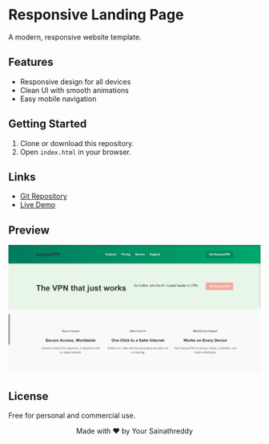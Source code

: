 # Responsive Landing Page

A modern, responsive website template.

## Features

- Responsive design for all devices
- Clean UI with smooth animations
- Easy mobile navigation

## Getting Started

1. Clone or download this repository.
2. Open `index.html` in your browser.

## Links

- [Git Repository](https://github.com/sainath-666/Level_1_Task_1_Landing_Page)  <!-- Replace with actual link -->
- [Live Demo](https://your-live-demo-link)  <!-- Replace with actual link -->

## Preview

![Preview Image](./preview.png)

## License

Free for personal and commercial use. 


<div align="center">
  <p>Made with ❤️ by Your Sainathreddy</p>
</div>

